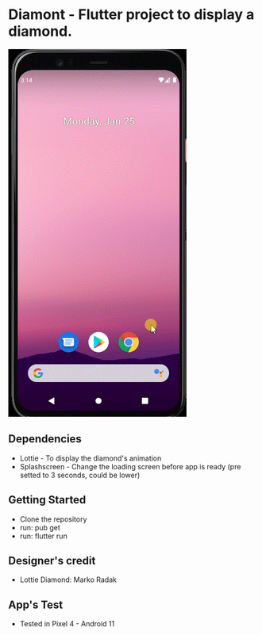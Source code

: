 # Diamont - Flutter project to display a diamond.<br>
![Running](https://github.com/julianoventola/Flutter-diamont/blob/master/Diamont.gif)

## Dependencies

- Lottie - To display the diamond's animation
- Splashscreen - Change the loading screen before app is ready (pre setted to 3 seconds, could be lower)

## Getting Started

- Clone the repository
- run: pub get
- run: flutter run

## Designer's credit

- Lottie Diamond: Marko Radak

## App's Test

- Tested in Pixel 4 - Android 11
